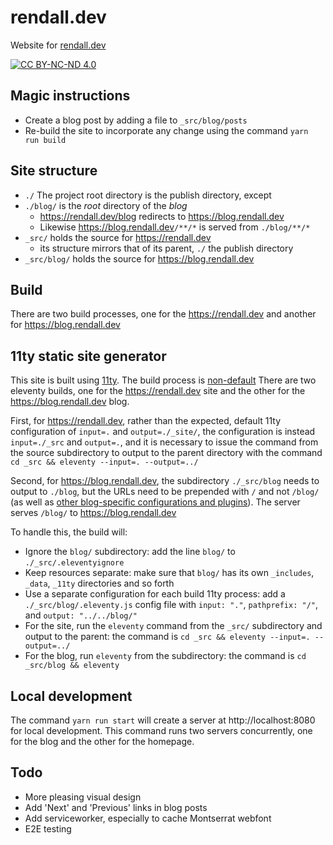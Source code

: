 # rendall.dev

Website for [rendall.dev](https://rendall.dev)

[![CC BY-NC-ND 4.0](https://i.creativecommons.org/l/by-nc-nd/4.0/88x31.png)](https://creativecommons.org/licenses/by-nc-nd/4.0/)

## Magic instructions

- Create a blog post by adding a file to `_src/blog/posts`
- Re-build the site to incorporate any change using the command `yarn run build`

## Site structure

- `./` The project root directory is the publish directory, except
- `./blog/` is the _root_ directory of the _blog_
  - <https://rendall.dev/blog> redirects to <https://blog.rendall.dev>
  - Likewise <https://blog.rendall.dev>`/**/*` is served from `./blog/**/*`
- `_src/` holds the source for <https://rendall.dev>
  - its structure mirrors that of its parent, `./` the publish directory
- `_src/blog/` holds the source for <https://blog.rendall.dev>

## Build

There are two build processes, one for the <https://rendall.dev> and another for <https://blog.rendall.dev>

## 11ty static site generator

This site is built using [11ty](https://11ty.io). The build process is [non-default](https://github.com/11ty/eleventy/issues/342#issuecomment-448224762) There are two eleventy builds, one for the <https://rendall.dev> site and the other for the <https://blog.rendall.dev> blog.

First, for <https://rendall.dev>, rather than the expected, default 11ty configuration of `input=.` and `output=./_site/`, the configuration is instead `input=./_src` and `output=.`, and it is necessary to issue the command from the source subdirectory to output to the parent directory with the command `cd _src && eleventy --input=. --output=../`

Second, for <https://blog.rendall.dev>, the subdirectory `./_src/blog` needs to output to `./blog`, but the URLs need to be prepended with `/` and not `/blog/` (as well as [other blog-specific configurations and plugins](https://github.com/11ty/eleventy-base-blog)). The server serves `/blog/` to <https://blog.rendall.dev>

To handle this, the build will:

- Ignore the `blog/` subdirectory: add the line `blog/` to `./_src/.eleventyignore`
- Keep resources separate: make sure that `blog/` has its own `_includes`, `_data`, `_11ty` directories and so forth
- Use a separate configuration for each build 11ty process: add a `./_src/blog/.eleventy.js` config file with `input: "."`, `pathprefix: "/"`, and `output: "../../blog/"`
- For the site, run the `eleventy` command from the `_src/` subdirectory and output to the parent: the command is `cd _src && eleventy --input=. --output=../`
- For the blog, run `eleventy` from the subdirectory: the command is `cd _src/blog && eleventy`

## Local development

The command `yarn run start` will create a server at http://localhost:8080 for local development. This command runs two servers concurrently, one for the blog and the other for the homepage.

## Todo

- More pleasing visual design
- Add 'Next' and 'Previous' links in blog posts
- Add serviceworker, especially to cache Montserrat webfont
- E2E testing
